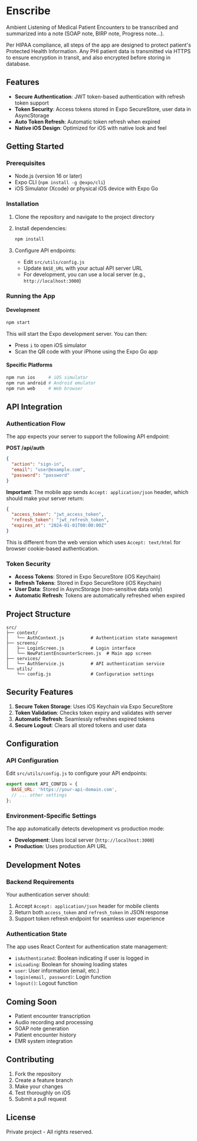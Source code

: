 # Enscribe

Ambient Listening of Medical Patient Encounters to be transcribed and summarized into a note (SOAP note, BIRP note, Progress note...).  

Per HIPAA compliance, all steps of the app are designed to protect patient's Protected Health Information. Any PHI patient data is transmitted via HTTPS to ensure encryption in transit, and also encrypted before storing in database.

## Features

- **Secure Authentication**: JWT token-based authentication with refresh token support
- **Token Security**: Access tokens stored in Expo SecureStore, user data in AsyncStorage
- **Auto Token Refresh**: Automatic token refresh when expired
- **Native iOS Design**: Optimized for iOS with native look and feel

## Getting Started

### Prerequisites

- Node.js (version 16 or later)
- Expo CLI (`npm install -g @expo/cli`)
- iOS Simulator (Xcode) or physical iOS device with Expo Go

### Installation

1. Clone the repository and navigate to the project directory
2. Install dependencies:
   ```bash
   npm install
   ```

3. Configure API endpoints:
   - Edit `src/utils/config.js`
   - Update `BASE_URL` with your actual API server URL
   - For development, you can use a local server (e.g., `http://localhost:3000`)

### Running the App

#### Development
```bash
npm start
```

This will start the Expo development server. You can then:
- Press `i` to open iOS simulator
- Scan the QR code with your iPhone using the Expo Go app

#### Specific Platforms
```bash
npm run ios     # iOS simulator
npm run android # Android emulator
npm run web     # Web browser
```

## API Integration

### Authentication Flow

The app expects your server to support the following API endpoint:

**POST /api/auth**
```json
{
  "action": "sign-in",
  "email": "user@example.com",
  "password": "password"
}
```

**Important**: The mobile app sends `Accept: application/json` header, which should make your server return:

```json
{
  "access_token": "jwt_access_token",
  "refresh_token": "jwt_refresh_token",
  "expires_at": "2024-01-01T00:00:00Z"
}
```

This is different from the web version which uses `Accept: text/html` for browser cookie-based authentication.

### Token Security

- **Access Tokens**: Stored in Expo SecureStore (iOS Keychain)
- **Refresh Tokens**: Stored in Expo SecureStore (iOS Keychain)
- **User Data**: Stored in AsyncStorage (non-sensitive data only)
- **Automatic Refresh**: Tokens are automatically refreshed when expired

## Project Structure

```
src/
├── context/
│   └── AuthContext.js          # Authentication state management
├── screens/
│   ├── LoginScreen.js          # Login interface
│   └── NewPatientEncounterScreen.js  # Main app screen
├── services/
│   └── AuthService.js          # API authentication service
└── utils/
    └── config.js               # Configuration settings
```

## Security Features

1. **Secure Token Storage**: Uses iOS Keychain via Expo SecureStore
2. **Token Validation**: Checks token expiry and validates with server
3. **Automatic Refresh**: Seamlessly refreshes expired tokens
4. **Secure Logout**: Clears all stored tokens and user data

## Configuration

### API Configuration

Edit `src/utils/config.js` to configure your API endpoints:

```javascript
export const API_CONFIG = {
  BASE_URL: 'https://your-api-domain.com',
  // ... other settings
};
```

### Environment-Specific Settings

The app automatically detects development vs production mode:
- **Development**: Uses local server (`http://localhost:3000`)
- **Production**: Uses production API URL

## Development Notes

### Backend Requirements

Your authentication server should:
1. Accept `Accept: application/json` header for mobile clients
2. Return both `access_token` and `refresh_token` in JSON response
3. Support token refresh endpoint for seamless user experience

### Authentication State

The app uses React Context for authentication state management:
- `isAuthenticated`: Boolean indicating if user is logged in
- `isLoading`: Boolean for showing loading states
- `user`: User information (email, etc.)
- `login(email, password)`: Login function
- `logout()`: Logout function

## Coming Soon

- Patient encounter transcription
- Audio recording and processing
- SOAP note generation
- Patient encounter history
- EMR system integration

## Contributing

1. Fork the repository
2. Create a feature branch
3. Make your changes
4. Test thoroughly on iOS
5. Submit a pull request

## License

Private project - All rights reserved.
